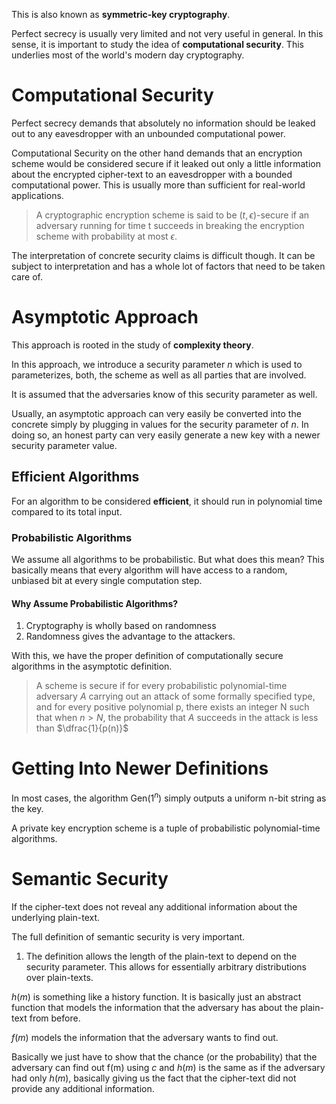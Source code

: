 This is also known as **symmetric-key cryptography**.

Perfect secrecy is usually very limited and not very useful in general. In this sense, it is important to study the idea of **computational security**. This underlies most of the world's modern day cryptography.
# Computational Security
Perfect secrecy demands that absolutely no information should be leaked out to any eavesdropper with an unbounded computational power. 

Computational Security on the other hand demands that an encryption scheme would be considered secure if it leaked out only a little information about the encrypted cipher-text to an eavesdropper with a bounded computational power. This is usually more than sufficient for real-world applications.

> A cryptographic encryption scheme is said to be $(t, \epsilon )$-secure if an adversary running for time t succeeds in breaking the encryption scheme with probability at most $\epsilon$.

The interpretation of concrete security claims is difficult though. It can be subject to interpretation and has a whole lot of factors that need to be taken care of.
# Asymptotic Approach
This approach is rooted in the study of **complexity theory**.

In this approach, we introduce a security parameter $n$ which is used to parameterizes, both, the scheme as well as all parties that are involved.

It is assumed that the adversaries know of this security parameter as well.

Usually, an asymptotic approach can very easily be converted into the concrete simply by plugging in values for the security parameter of $n$. In doing so, an honest party can very easily generate a new key with a newer security parameter value.
## Efficient Algorithms
For an algorithm to be considered **efficient**, it should run in polynomial time compared to its total input.
### Probabilistic Algorithms
We assume all algorithms to be probabilistic. But what does this mean? This basically means that every algorithm will have access to a random, unbiased bit at every single computation step.
#### Why Assume Probabilistic Algorithms?
1. Cryptography is wholly based on randomness
2. Randomness gives the advantage to the attackers.

With this, we have the proper definition of computationally secure algorithms in the asymptotic definition.

> A scheme is secure if for every probabilistic polynomial-time adversary $A$ carrying out an attack of some formally specified type, and for every positive polynomial p, there exists an integer N such that when $n > N$, the probability that $A$ succeeds in the attack is less than $\dfrac{1}{p(n)}$
# Getting Into Newer Definitions
In most cases, the algorithm $\text{Gen}(1^n)$ simply outputs a uniform n-bit string as the key. 

A private key encryption scheme is a tuple of probabilistic polynomial-time algorithms. 

# Semantic Security
If the cipher-text does not reveal any additional information about the underlying plain-text.

The full definition of semantic security is very important. 
1. The definition allows the length of the plain-text to depend on the security parameter. This allows for essentially arbitrary distributions over plain-texts.

$h(m)$ is something like a history function. It is basically just an abstract function that models the information that the adversary has about the plain-text from before.

$f(m)$ models the information that the adversary wants to find out. 

Basically we just have to show that the chance (or the probability) that the adversary can find out f(m) using $c$ and $h(m)$ is the same as if the adversary had only $h(m)$, basically giving us the fact that the cipher-text did not provide any additional information. 